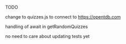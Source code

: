 TODO

change to quizzes.js to connect to https://opentdb.com

handling of await in getRandomQuizzes


no need to care about updating tests yet  